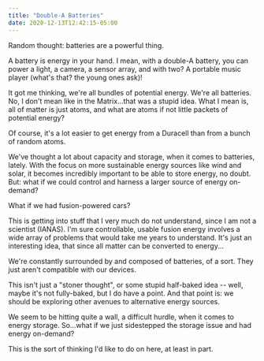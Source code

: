 ```yaml
---
title: "Double-A Batteries"
date: 2020-12-13T12:42:15-05:00
---
```


Random thought: batteries are a powerful thing.

A battery is energy in your hand. I mean, with a double-A battery, you can power a light, a camera, a sensor array, and with two? A portable music player (what's that? the young ones ask)!

It got me thinking, we're all bundles of potential energy. We're all batteries. No, I don't mean like in the Matrix...that was a stupid idea. What I mean is, all of matter is just atoms, and what are atoms if not little packets of potential energy?

Of course, it's a lot easier to get energy from a Duracell than from a bunch of random atoms.

We've thought a lot about capacity and storage, when it comes to batteries, lately. With the focus on more sustainable energy sources like wind and solar, it becomes incredibly important to be able to store energy, no doubt. But: what if we could control and harness a larger source of energy on-demand?

What if we had fusion-powered cars?

This is getting into stuff that I very much do not understand, since I am not a scientist (IANAS). I'm sure controllable, usable fusion energy involves a wide array of problems that would take me years to understand. It's just an interesting idea, that since all matter can be converted to energy...

We're constantly surrounded by and composed of batteries, of a sort. They just aren't compatible with our devices.

This isn't just a "stoner thought", or some stupid half-baked idea -- well, maybe it's not fully-baked, but I do have a point. And that point is: we should be exploring other avenues to alternative energy sources.

We seem to be hitting quite a wall, a difficult hurdle, when it comes to energy storage. So...what if we just sidestepped the storage issue and had energy on-demand?

This is the sort of thinking I'd like to do on here, at least in part.
